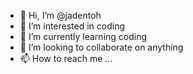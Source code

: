 - 👋 Hi, I’m @jadentoh
- 👀 I’m interested in coding
- 🌱 I’m currently learning coding 
- 💞️ I’m looking to collaborate on anything
- 📫 How to reach me ...

<!---
jadentoh/jadentoh is a ✨ special ✨ repository because its `README.md` (this file) appears on your GitHub profile.
You can click the Preview link to take a look at your changes.
--->
